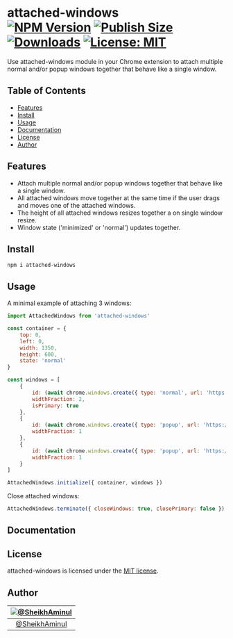 attached-windows<br>
[![NPM Version](https://img.shields.io/npm/v/attached-windows.svg?branch=main)](https://www.npmjs.com/package/attached-windows)
[![Publish Size](https://badgen.net/packagephobia/publish/attached-windows)](https://packagephobia.now.sh/result?p=attached-windows)
[![Downloads](https://img.shields.io/npm/dt/attached-windows)](https://www.npmjs.com/package/attached-windows)
[![License: MIT](https://img.shields.io/badge/license-MIT-blue.svg)](https://github.com/SheikhAminul/attached-windows/blob/main/LICENSE)
================

Use attached-windows module in your Chrome extension to attach multiple normal and/or popup windows together that behave like a single window. 


## Table of Contents

*   [Features](#features)
*   [Install](#install)
*   [Usage](#usage)
*   [Documentation](#documentation)
*   [License](#license)
*   [Author](#author)


## Features

*   Attach multiple normal and/or popup windows together that behave like a single window.
*   All attached windows move together at the same time if the user drags and moves one of the attached windows.
*   The height of all attached windows resizes together a on single window resize.
*   Window state ('minimized' or 'normal') updates together.


## Install

```plaintext
npm i attached-windows
```


## Usage

A minimal example of attaching 3 windows:

```javascript
import AttachedWindows from 'attached-windows'

const container = {
	top: 0,
	left: 0,
	width: 1350,
	height: 600,
	state: 'normal'
}

const windows = [
	{
		id: (await chrome.windows.create({ type: 'normal', url: 'https://twitter.com/' })).id,
		widthFraction: 2,
		isPrimary: true
	},
	{
		id: (await chrome.windows.create({ type: 'popup', url: 'https://www.google.com/' })).id,
		widthFraction: 1
	},
	{
		id: (await chrome.windows.create({ type: 'popup', url: 'https://github.com/' })).id,
		widthFraction: 1
	}
]

AttachedWindows.initialize({ container, windows })
```

Close attached windows:
```javascript
AttachedWindows.terminate({ closeWindows: true, closePrimary: false })
```


## Documentation


## License

attached-windows is licensed under the [MIT license](https://github.com/SheikhAminul/attached-windows/blob/main/LICENSE).


## Author

|[![@SheikhAminul](https://avatars.githubusercontent.com/u/25372039?v=4&s=96)](https://github.com/SheikhAminul)|
|:---:|
|[@SheikhAminul](https://github.com/SheikhAminul)|